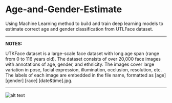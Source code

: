 # Age-and-Gender-Estimate
Using Machine Learning method to build and train deep learning models to estimate correct age and gender classification from UTLFace dataset.

---
**NOTES:**

UTKFace dataset is a large-scale face dataset with long age span (range from 0 to 116 years old). The dataset consists of over 20,000 face images with annotations of age, gender, and ethnicity. The images cover large variation in pose, facial expression, illumination, occlusion, resolution, etc. The labels of each image are embedded in the file name, formatted as [age] [gender] [race] [date&time].jpg.

---

![alt text](https://user-images.githubusercontent.com/106431527/170823971-92432858-58cd-4dac-a3e7-a8055ae837e8.png)
